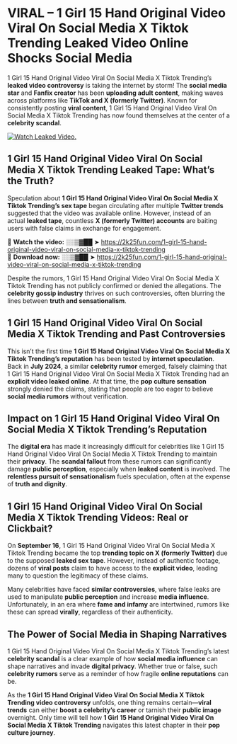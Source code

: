 # VIRAL – 1 Girl 15 Hand Original Video Viral On Social Media X Tiktok Trending Leaked Video Online Shocks Social Media 

1 Girl 15 Hand Original Video Viral On Social Media X Tiktok Trending’s **leaked video controversy** is taking the internet by storm! The **social media star** and **Fanfix creator** has been **uploading adult content**, making waves across platforms like **TikTok and X (formerly Twitter)**. Known for consistently posting **viral content**, 1 Girl 15 Hand Original Video Viral On Social Media X Tiktok Trending has now found themselves at the center of a **celebrity scandal**.  

[![Watch Leaked Video.](https://miro.medium.com/v2/resize:fit:828/format:webp/1*cilzJN44JGOrTw9NJCrNHA.gif "Watch Leaked Video")](https://2k25fun.com/1-girl-15-hand-original-video-viral-on-social-media-x-tiktok-trending)

## **1 Girl 15 Hand Original Video Viral On Social Media X Tiktok Trending Leaked Tape: What’s the Truth?**  
Speculation about **1 Girl 15 Hand Original Video Viral On Social Media X Tiktok Trending’s sex tape** began circulating after multiple **Twitter trends** suggested that the video was available online. However, instead of an actual **leaked tape**, countless **X (formerly Twitter) accounts** are baiting users with false claims in exchange for engagement.  

🔹 **Watch the video:** ░░▒▓██ ➤ https://2k25fun.com/1-girl-15-hand-original-video-viral-on-social-media-x-tiktok-trending  
🔹 **Download now:** ░░▒▓██ ➤ https://2k25fun.com/1-girl-15-hand-original-video-viral-on-social-media-x-tiktok-trending  

Despite the rumors, 1 Girl 15 Hand Original Video Viral On Social Media X Tiktok Trending has not publicly confirmed or denied the allegations. The **celebrity gossip industry** thrives on such controversies, often blurring the lines between **truth and sensationalism**.  

## **1 Girl 15 Hand Original Video Viral On Social Media X Tiktok Trending and Past Controversies**  
This isn’t the first time **1 Girl 15 Hand Original Video Viral On Social Media X Tiktok Trending’s reputation** has been tested by **internet speculation**. Back in **July 2024**, a similar **celebrity rumor** emerged, falsely claiming that 1 Girl 15 Hand Original Video Viral On Social Media X Tiktok Trending had an **explicit video leaked online**. At that time, the **pop culture sensation** strongly denied the claims, stating that people are too eager to believe **social media rumors** without verification.  

## **Impact on 1 Girl 15 Hand Original Video Viral On Social Media X Tiktok Trending’s Reputation**  
The **digital era** has made it increasingly difficult for celebrities like 1 Girl 15 Hand Original Video Viral On Social Media X Tiktok Trending to maintain their **privacy**. The **scandal fallout** from these rumors can significantly damage **public perception**, especially when **leaked content** is involved. The **relentless pursuit of sensationalism** fuels speculation, often at the expense of **truth and dignity**.  

## **1 Girl 15 Hand Original Video Viral On Social Media X Tiktok Trending Videos: Real or Clickbait?**  
On **September 16**, 1 Girl 15 Hand Original Video Viral On Social Media X Tiktok Trending became the top **trending topic on X (formerly Twitter)** due to the supposed **leaked sex tape**. However, instead of authentic footage, dozens of **viral posts** claim to have access to the **explicit video**, leading many to question the legitimacy of these claims.  

Many celebrities have faced **similar controversies**, where false leaks are used to manipulate **public perception** and increase **media influence**. Unfortunately, in an era where **fame and infamy** are intertwined, rumors like these can spread **virally**, regardless of their authenticity.  

## **The Power of Social Media in Shaping Narratives**  
1 Girl 15 Hand Original Video Viral On Social Media X Tiktok Trending’s latest **celebrity scandal** is a clear example of how **social media influence** can shape narratives and invade **digital privacy**. Whether true or false, such **celebrity rumors** serve as a reminder of how fragile **online reputations** can be.  

As the **1 Girl 15 Hand Original Video Viral On Social Media X Tiktok Trending video controversy** unfolds, one thing remains certain—**viral trends** can either **boost a celebrity’s career** or tarnish their **public image** overnight. Only time will tell how **1 Girl 15 Hand Original Video Viral On Social Media X Tiktok Trending** navigates this latest chapter in their **pop culture journey**. 